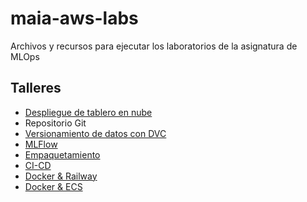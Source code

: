 # maia-aws-labs
Archivos y recursos para ejecutar los laboratorios de la asignatura de MLOps

## Talleres

- [Despliegue de tablero en nube](./lab-dashboard/)
- Repositorio Git
- [Versionamiento de datos con DVC](./lab-dvc/)
- [MLFlow](./lab-mlflow/)
- [Empaquetamiento](./lab-empaquetamiento/)
- [CI-CD](./lab-ci-cd/)
- [Docker & Railway](./lab-docker-railway/)
- [Docker & ECS](./lab-docker-ecs/)
